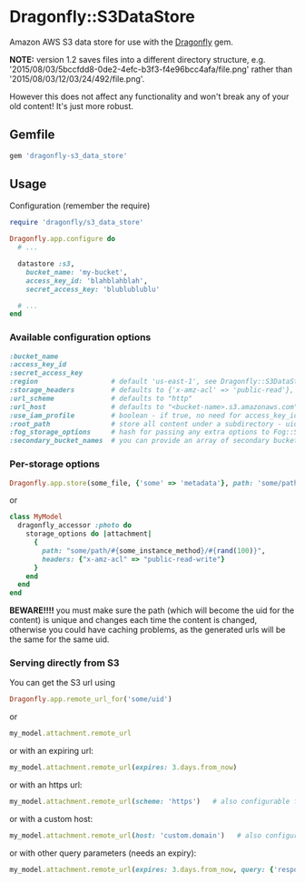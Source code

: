 # Dragonfly::S3DataStore

Amazon AWS S3 data store for use with the [Dragonfly](http://github.com/markevans/dragonfly) gem.

**NOTE:** version 1.2 saves files into a different directory structure, e.g. '2015/08/03/5bccfdd8-0de2-4efc-b3f3-f4e96bcc4afa/file.png' rather than '2015/08/03/12/03/24/492/file.png'.

However this does not affect any functionality and won't break any of your old content!
It's just more robust.

## Gemfile

```ruby
gem 'dragonfly-s3_data_store'
```

## Usage
Configuration (remember the require)

```ruby
require 'dragonfly/s3_data_store'

Dragonfly.app.configure do
  # ...

  datastore :s3,
    bucket_name: 'my-bucket',
    access_key_id: 'blahblahblah',
    secret_access_key: 'blublublublu'

  # ...
end
```

### Available configuration options

```ruby
:bucket_name
:access_key_id
:secret_access_key
:region                  # default 'us-east-1', see Dragonfly::S3DataStore::REGIONS for options
:storage_headers         # defaults to {'x-amz-acl' => 'public-read'}, can be overridden per-write - see below
:url_scheme              # defaults to "http"
:url_host                # defaults to "<bucket-name>.s3.amazonaws.com", or "s3.amazonaws.com/<bucket-name>" if not a valid subdomain
:use_iam_profile         # boolean - if true, no need for access_key_id or secret_access_key
:root_path               # store all content under a subdirectory - uids will be relative to this - defaults to nil
:fog_storage_options     # hash for passing any extra options to Fog::Storage.new, e.g. {path_style: true}
:secondary_bucket_names  # you can provide an array of secondary buckets to search for a file – useful for staging or development server to avoid copying production bucket
```

### Per-storage options
```ruby
Dragonfly.app.store(some_file, {'some' => 'metadata'}, path: 'some/path.txt', headers: {'x-amz-acl' => 'public-read-write'})
```

or

```ruby
class MyModel
  dragonfly_accessor :photo do
    storage_options do |attachment|
      {
        path: "some/path/#{some_instance_method}/#{rand(100)}",
        headers: {"x-amz-acl" => "public-read-write"}
      }
    end
  end
end
```

**BEWARE!!!!** you must make sure the path (which will become the uid for the content) is unique and changes each time the content
is changed, otherwise you could have caching problems, as the generated urls will be the same for the same uid.

### Serving directly from S3

You can get the S3 url using

```ruby
Dragonfly.app.remote_url_for('some/uid')
```

or

```ruby
my_model.attachment.remote_url
```

or with an expiring url:

```ruby
my_model.attachment.remote_url(expires: 3.days.from_now)
```

or with an https url:

```ruby
my_model.attachment.remote_url(scheme: 'https')   # also configurable for all urls with 'url_scheme'
```

or with a custom host:

```ruby
my_model.attachment.remote_url(host: 'custom.domain')   # also configurable for all urls with 'url_host'
```

or with other query parameters (needs an expiry):

```ruby
my_model.attachment.remote_url(expires: 3.days.from_now, query: {'response-content-disposition' => 'attachment'})  # URL that downloads the file
```
